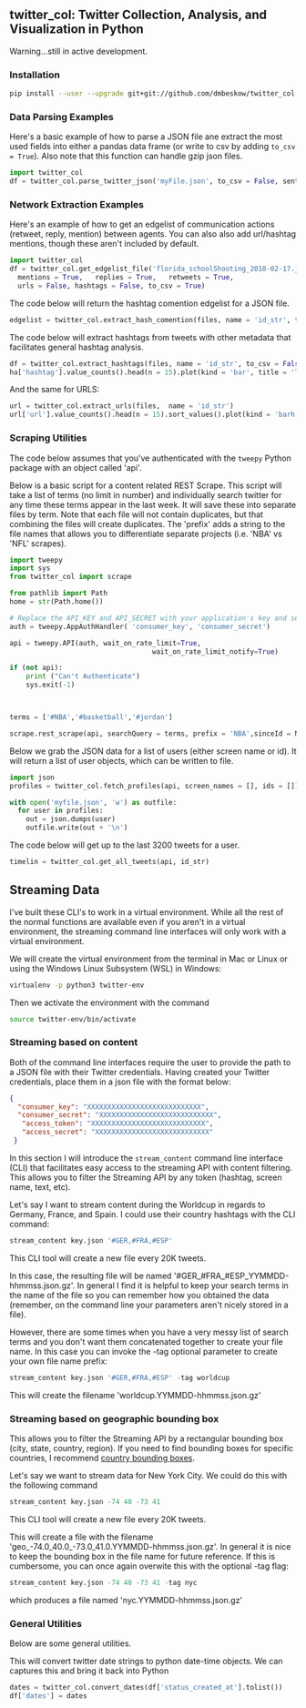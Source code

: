 ## twitter_col: Twitter Collection, Analysis, and Visualization in Python

Warning...still in active development.

### Installation

```bash
pip install --user --upgrade git+git://github.com/dmbeskow/twitter_col.git
```

### Data Parsing Examples

Here's a basic example of how to parse a JSON file ane extract the most used fields
into either a pandas data frame (or write to csv by adding `to_csv = True`).  Also
note that this function can handle gzip json files.

```python
import twitter_col
df = twitter_col.parse_twitter_json('myFile.json', to_csv = False, sentiment = False)
```
### Network Extraction Examples

Here's an example of how to get an edgelist of communication actions (retweet, reply, mention) between agents.  You can also  also add url/hashtag mentions, though these aren't included by default.

```python
import twitter_col
df = twitter_col.get_edgelist_file('florida_schoolShooting_2018-02-17.json',
  mentions = True,   replies = True,   retweets = True,
  urls = False, hashtags = False, to_csv = True)
```
The code below will return the hashtag comention edgelist for a JSON file.

```python
edgelist = twitter_col.extract_hash_comention(files, name = 'id_str', to_csv = False)
```
The code below will extract hashtags from tweets with other metadata that facilitates general hashtag analysis.

```python
df = twitter_col.extract_hashtags(files, name = 'id_str', to_csv = False)
ha['hashtag'].value_counts().head(n = 15).plot(kind = 'bar', title = 'Top Hashtags')
```

And the same for URLS:

```python
url = twitter_col.extract_urls(files,  name = 'id_str')
url['url'].value_counts().head(n = 15).sort_values().plot(kind = 'barh', title = 'Top 15 URLs')

```

### Scraping Utilities

The code below assumes that you've authenticated with the `tweepy` Python package with an object called 'api'.  

Below is a basic script for a content related REST Scrape.  This script will take a list of terms (no limit in number) and individually search twitter for any time these terms appear in the last week.  It will save these into separate files by term.  Note that each file will not contain duplicates, but that combining the files will create duplicates.  The 'prefix' adds a string to the file names that allows you to differentiate separate projects (i.e. 'NBA' vs 'NFL' scrapes).

```python
import tweepy
import sys
from twitter_col import scrape

from pathlib import Path
home = str(Path.home())

# Replace the API_KEY and API_SECRET with your application's key and secret.
auth = tweepy.AppAuthHandler( 'consumer_key', 'consumer_secret')

api = tweepy.API(auth, wait_on_rate_limit=True,
                                   wait_on_rate_limit_notify=True)

if (not api):
    print ("Can't Authenticate")
    sys.exit(-1)



terms = ['#NBA','#basketball','#jordan']

scrape.rest_scrape(api, searchQuery = terms, prefix = 'NBA',sinceId = None, max_id = -1 )


```



Below we grab the JSON data for a list of users (either screen name or id).  It will return a list of user objects, which can be written to file.

```python
import json
profiles = twitter_col.fetch_profiles(api, screen_names = [], ids = [])

with open('myfile.json', 'w') as outfile:
  for user in profiles:
    out = json.dumps(user)
    outfile.write(out + '\n')
```

The code below will get up to the last 3200 tweets for a user.

```python
timelin = twitter_col.get_all_tweets(api, id_str)                     
```

## Streaming Data

I've built these CLI's to work in a virtual environment.  While all the rest of the normal functions are available even if you aren't in a virtual environment, the streaming command line interfaces will only work with a virtual environment.  

We will create the virtual environment from the terminal in Mac or Linux or using the Windows Linux Subsystem (WSL) in Windows:

```bash
virtualenv -p python3 twitter-env
```

Then we activate the environment with the command

```bash
source twitter-env/bin/activate
```



### Streaming based on content

Both of the command line interfaces require the user to provide the path to a JSON file with their Twitter credentials.  Having created your Twitter credentials, place them in a json file with the format below:

```json
{
  "consumer_key": "XXXXXXXXXXXXXXXXXXXXXXXXXXXX",
  "consumer_secret": "XXXXXXXXXXXXXXXXXXXXXXXXXXXX",
   "access_token": "XXXXXXXXXXXXXXXXXXXXXXXXXXXX",
   "access_secret": "XXXXXXXXXXXXXXXXXXXXXXXXXXXX"
 }

```

In this section I will introduce the `stream_content` command line interface (CLI) that facilitates easy access to the streaming API with content filtering.  This allows you to filter the Streaming API by any token (hashtag, screen name, text, etc).

Let's say I want to stream content during the Worldcup in regards to Germany, France, and Spain.  I could use their country hashtags with the CLI command:


```python
stream_content key.json '#GER,#FRA,#ESP'
```

This CLI tool will create a new file every 20K tweets.  

In this case, the resulting file will be named '#GER_#FRA_#ESP_YYMMDD-hhmmss.json.gz'.  In general I find it is helpful to keep your search terms in the name of the file so you can remember how you obtained the data (remember, on the command line your parameters aren't nicely stored in a file).  

However, there are some times when you have a very messy list of search terms and you don't want them concatenated together to create your file name.  In this case you can invoke the -tag optional parameter to create your own file name prefix:


```python
stream_content key.json '#GER,#FRA,#ESP' -tag worldcup
```

This will create the filename 'worldcup.YYMMDD-hhmmss.json.gz'  

### Streaming based on geographic bounding box

 This allows you to filter the Streaming API by a rectangular bounding box (city, state, country, region).  If you need to find bounding boxes for specific countries, I recommend [country bounding boxes](https://gist.github.com/graydon/11198540).  

Let's say we want to stream data for New York City.  We could do this with the following command


```python
stream_content key.json -74 40 -73 41
```

This CLI tool will create a new file every 20K tweets.  

This will create a file with the filename 'geo_-74.0_40.0_-73.0_41.0.YYMMDD-hhmmss.json.gz'.  In general it is nice to keep the bounding box in the file name for future reference.  If this is cumbersome, you can once again overwite this with the optional -tag flag:


```python
stream_content key.json -74 40 -73 41 -tag nyc
```

which produces a file named 'nyc.YYMMDD-hhmmss.json.gz'



### General Utilities

Below are some general utilities.

This will convert twitter date strings to python date-time objects.  We can captures this and bring it back into Python

```python
dates = twitter_col.convert_dates(df['status_created_at'].tolist())
df['dates'] = dates
```
